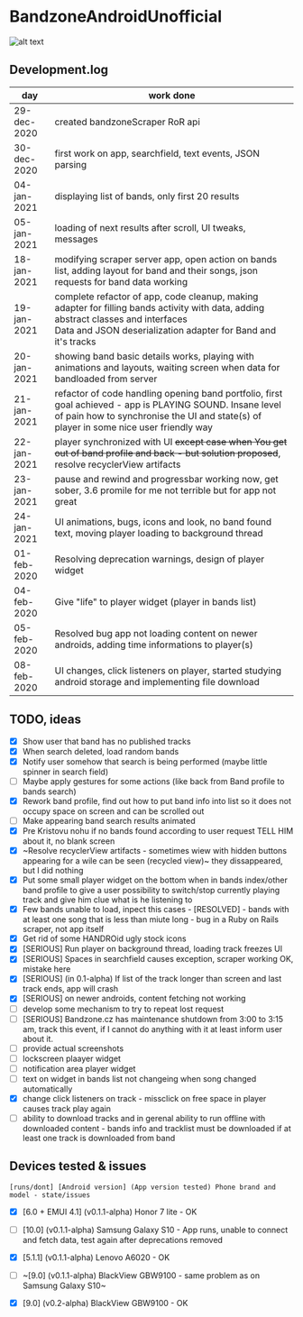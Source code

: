 # BandzoneAndroidUnofficial

![alt text](https://github.com/K0V0/BandzoneAndroidUnofficial/blob/obrazky/Screenshot_2021-01-04-01-49-35.png?raw=true)

## Development.log

| day | work done |
| --- | --------- |
| 29-dec-2020 | created bandzoneScraper RoR api |
| 30-dec-2020 | first work on app, searchfield, text events, JSON parsing |
| 04-jan-2021 | displaying list of bands, only first 20 results |
| 05-jan-2021 | loading of next results after scroll, UI tweaks, messages |
| 18-jan-2021 | modifying scraper server app, open action on bands list, adding layout for band and their songs, json requests for band data working |
| 19-jan-2021 | complete refactor of app, code cleanup, making adapter for filling bands activity with data, adding abstract classes and interfaces <br>Data and JSON deserialization adapter for Band and it's tracks |
| 20-jan-2021 | showing band basic details works, playing with animations and layouts, waiting screen when data for bandloaded from server |
| 21-jan-2021 | refactor of code handling opening band portfolio, first goal achieved - app is PLAYING SOUND. Insane level of pain how to synchronise the UI and state(s) of player in some nice user friendly way |
| 22-jan-2021 | player synchronized with UI ~~except case when You get out of band profile and back - but solution proposed~~, resolve recyclerView artifacts |
| 23-jan-2021 | pause and rewind and progressbar working now, get sober, 3.6 promile for me not terrible but for app not great |
| 24-jan-2021 | UI animations, bugs, icons and look, no band found text, moving player loading to background thread |
| 01-feb-2020 | Resolving deprecation warnings, design of player widget |
| 04-feb-2020 | Give "life" to player widget (player in bands list) |
| 05-feb-2020 | Resolved bug app not loading content on newer androids, adding time informations to player(s) |
| 08-feb-2020 | UI changes, click listeners on player, started studying android storage and implementing file download |

## TODO, ideas

- [x] Show user that band has no published tracks  
- [x] When search deleted, load random bands  
- [x] Notify user somehow that search is being performed (maybe little spinner in search field)  
- [ ] Maybe apply gestures for some actions (like back from Band profile to bands search)  
- [x] Rework band profile, find out how to put band info into list so it does not occupy space on screen and can be scrolled out  
- [ ] Make appearing band search results animated  
- [x] Pre Kristovu nohu if no bands found according to user request TELL HIM about it, no blank screen  
- [x] ~Resolve recyclerView artifacts - sometimes wiew with hidden buttons appearing for a wile can be seen (recycled view)~ they dissappeared, but I did nothing  
- [x] Put some small player widget on the bottom when in bands index/other band profile to give a user possibility to switch/stop currently playing track and give him clue what is he listening to  
- [x] Few bands unable to load, inpect this cases - [RESOLVED] - bands with at least one song that is less than miute long - bug in a Ruby on Rails scraper, not app itself  
- [x] Get rid of some HANDROid ugly stock icons  
- [x] [SERIOUS] Run player on background thread, loading track freezes UI  
- [x] [SERIOUS] Spaces in searchfield causes exception, scraper working OK, mistake here  
- [x] [SERIOUS] (in 0.1-alpha) If list of the track longer than screen and last track ends, app will crash  
- [x] [SERIOUS] on newer androids, content fetching not working 
- [ ] develop some mechanism to try to repeat lost request  
- [ ] [SERIOUS] Bandzone.cz has maintenance shutdown from 3:00 to 3:15 am, track this event, if I cannot do anything with it at least inform user about it.  
- [ ] provide actual screenshots
- [ ] lockscreen plaayer widget
- [ ] notification area player widget
- [ ] text on widget in bands list not changeing when song changed automatically
- [x] change click listeners on track - missclick on free space in player causes track play again
- [ ] ability to download tracks and in gerenal ability to run offline with downloaded content - bands info and tracklist must be downloaded if at least one track is downloaded from band

## Devices tested & issues

```
[runs/dont] [Android version] (App version tested) Phone brand and model - state/issues
```

- [x] [6.0 + EMUI 4.1] (v0.1.1-alpha) Honor 7 lite - OK  
- [ ] [10.0] (v0.1.1-alpha) Samsung Galaxy S10 - App runs, unable to connect and fetch data, test again after deprecations removed  
- [x] [5.1.1] (v0.1.1-alpha) Lenovo A6020 - OK  
- [ ] ~[9.0] (v0.1.1-alpha) BlackView GBW9100 - same problem as on Samsung Galaxy S10~  
- [x] [9.0] (v0.2-alpha) BlackView GBW9100 - OK 

